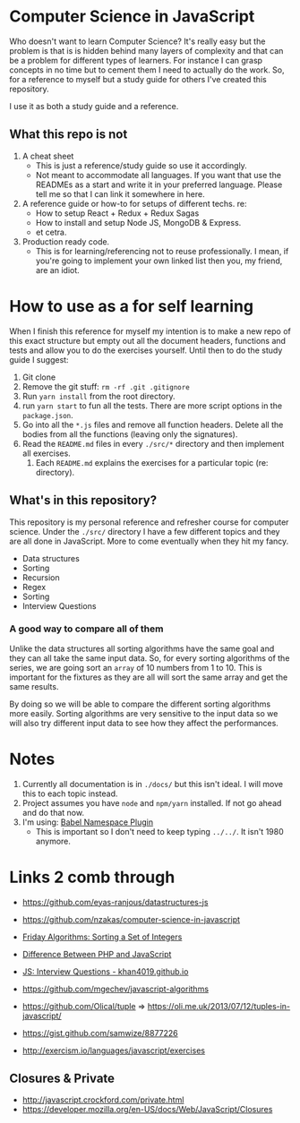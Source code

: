 # Computer Science in JavaScript
Who doesn't want to learn Computer Science? It's really easy but the problem is that is is hidden behind many layers of complexity and that can be a problem for different types of learners. For instance I can grasp concepts in no time but to cement them I need to actually do the work. So, for a reference to myself but a study guide for others I've created this repository.

I use it as both a study guide and a reference.

## What this repo is not
1. A cheat sheet
    * This is just a reference/study guide so use it accordingly.
    * Not meant to accommodate all languages. If you want that use the READMEs as a start and write it in your preferred language. Please tell me so that I can link it somewhere in here.
1. A reference guide or how-to for setups of different techs. re:
    * How to setup React + Redux + Redux Sagas
    * How to install and setup Node JS, MongoDB & Express.
    * et cetra.
1. Production ready code.
    * This is for learning/referencing not to reuse professionally. I mean, if you're going to implement your own linked list then you, my friend, are an idiot.

# How to use as a for self learning
When I finish this reference for myself my intention is to make a new repo of this exact structure but empty out all the document headers, functions and tests and allow you to do the exercises yourself. Until then to do the study guide I suggest:

1. Git clone
1. Remove the git stuff: `rm -rf .git .gitignore`
1. Run `yarn install` from the root directory.
1. run `yarn start` to fun all the tests. There are more script options in the `package.json`.
1. Go into all the `*.js` files and remove all function headers. Delete all the bodies from all the functions (leaving only the signatures).
1. Read the `README.md` files in every `./src/*` directory and then implement all exercises.
    1. Each `README.md` explains the exercises for a particular topic (re: directory).

## What's in this repository?
This repository is my personal reference and refresher course for computer science. Under the `./src/` directory I have a few different topics and they are all done in JavaScript. More to come eventually when they hit my fancy.

- Data structures
- Sorting
- Recursion
- Regex
- Sorting
- Interview Questions

### A good way to compare all of them

Unlike the data structures all sorting algorithms have the same goal and they can all take the same input data. So, for every sorting algorithms of the series, we are going sort an `array` of 10 numbers from 1 to 10. This is important for the fixtures as they are all will sort the same array and get the same results.

By doing so we will be able to compare the different sorting algorithms more easily. Sorting algorithms are very sensitive to the input data so we will also try different input data to see how they affect the performances.

# Notes
1. Currently all documentation is in `./docs/` but this isn't ideal. I will move this to each topic instead.
1. Project assumes you have `node` and `npm/yarn` installed. If not go ahead and do that now.
1. I'm using: [Babel Namespace Plugin](https://github.com/yudhasetiawan/babel-plugin-namespace)
    * This is important so I don't need to keep typing `../../`. It isn't 1980 anymore.

# Links 2 comb through
* https://github.com/eyas-ranjous/datastructures-js
* https://github.com/nzakas/computer-science-in-javascript
* [Friday Algorithms: Sorting a Set of Integers](http://bit.ly/2tGbxHy)
* [Difference Between PHP and JavaScript](http://bit.ly/2tGh0OD)
* [JS: Interview Questions - khan4019.github.io](http://bit.ly/2tFZU3x)
* https://github.com/mgechev/javascript-algorithms

* https://github.com/Olical/tuple => https://oli.me.uk/2013/07/12/tuples-in-javascript/
* https://gist.github.com/samwize/8877226
* http://exercism.io/languages/javascript/exercises

## Closures & Private
* http://javascript.crockford.com/private.html
* https://developer.mozilla.org/en-US/docs/Web/JavaScript/Closures
